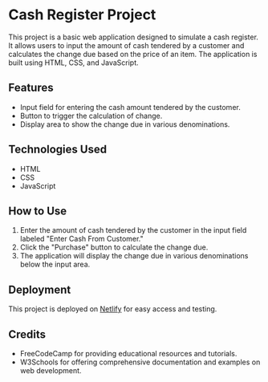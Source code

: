 # Cash Register Project

This project is a basic web application designed to simulate a cash register. It allows users to input the amount of cash tendered by a customer and calculates the change due based on the price of an item. The application is built using HTML, CSS, and JavaScript.

## Features

- Input field for entering the cash amount tendered by the customer.
- Button to trigger the calculation of change.
- Display area to show the change due in various denominations.

## Technologies Used

- HTML
- CSS
- JavaScript

## How to Use

1. Enter the amount of cash tendered by the customer in the input field labeled "Enter Cash From Customer."
2. Click the "Purchase" button to calculate the change due.
3. The application will display the change due in various denominations below the input area.

## Deployment

This project is deployed on [Netlify](https://your-netlify-app-url.com) for easy access and testing.

## Credits

- FreeCodeCamp for providing educational resources and tutorials.
- W3Schools for offering comprehensive documentation and examples on web development.


